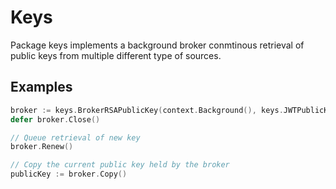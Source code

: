 # Keys
Package keys implements a background broker conmtinous retrieval of public keys from multiple different type of sources.

## Examples

```go
broker := keys.BrokerRSAPublicKey(context.Background(), keys.JWTPublicKeySources, 5*time.Second)
defer broker.Close()

// Queue retrieval of new key
broker.Renew()

// Copy the current public key held by the broker
publicKey := broker.Copy()
```